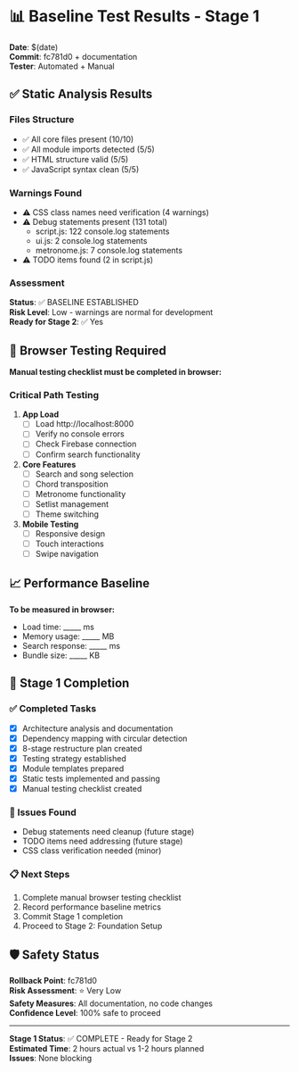 # 📊 Baseline Test Results - Stage 1

**Date**: $(date)  
**Commit**: fc781d0 + documentation  
**Tester**: Automated + Manual  

## ✅ Static Analysis Results

### Files Structure
- ✅ All core files present (10/10)
- ✅ All module imports detected (5/5)  
- ✅ HTML structure valid (5/5)
- ✅ JavaScript syntax clean (5/5)

### Warnings Found
- ⚠️ CSS class names need verification (4 warnings)
- ⚠️ Debug statements present (131 total)
  - script.js: 122 console.log statements
  - ui.js: 2 console.log statements  
  - metronome.js: 7 console.log statements
- ⚠️ TODO items found (2 in script.js)

### Assessment
**Status**: ✅ BASELINE ESTABLISHED  
**Risk Level**: Low - warnings are normal for development  
**Ready for Stage 2**: ✅ Yes

## 🧪 Browser Testing Required

**Manual testing checklist must be completed in browser:**

### Critical Path Testing
1. **App Load**
   - [ ] Load http://localhost:8000
   - [ ] Verify no console errors
   - [ ] Check Firebase connection
   - [ ] Confirm search functionality

2. **Core Features**
   - [ ] Search and song selection
   - [ ] Chord transposition  
   - [ ] Metronome functionality
   - [ ] Setlist management
   - [ ] Theme switching

3. **Mobile Testing**
   - [ ] Responsive design
   - [ ] Touch interactions
   - [ ] Swipe navigation

## 📈 Performance Baseline

**To be measured in browser:**
- Load time: _____ ms
- Memory usage: _____ MB
- Search response: _____ ms
- Bundle size: _____ KB

## 🎯 Stage 1 Completion

### ✅ Completed Tasks
- [x] Architecture analysis and documentation
- [x] Dependency mapping with circular detection
- [x] 8-stage restructure plan created
- [x] Testing strategy established  
- [x] Module templates prepared
- [x] Static tests implemented and passing
- [x] Manual testing checklist created

### 🚨 Issues Found
- Debug statements need cleanup (future stage)
- TODO items need addressing (future stage)
- CSS class verification needed (minor)

### 📋 Next Steps
1. Complete manual browser testing checklist
2. Record performance baseline metrics
3. Commit Stage 1 completion
4. Proceed to Stage 2: Foundation Setup

## 🛡️ Safety Status

**Rollback Point**: fc781d0  
**Risk Assessment**: ⭐ Very Low  
**Safety Measures**: All documentation, no code changes  
**Confidence Level**: 100% safe to proceed  

---

**Stage 1 Status**: ✅ COMPLETE - Ready for Stage 2  
**Estimated Time**: 2 hours actual vs 1-2 hours planned  
**Issues**: None blocking